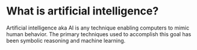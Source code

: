 # What is artificial intelligence?
Artificial intelligence aka AI is any technique enabling computers to mimic human behavior. The primary techniques used to accomplish this goal has been symbolic reasoning and machine learning.
